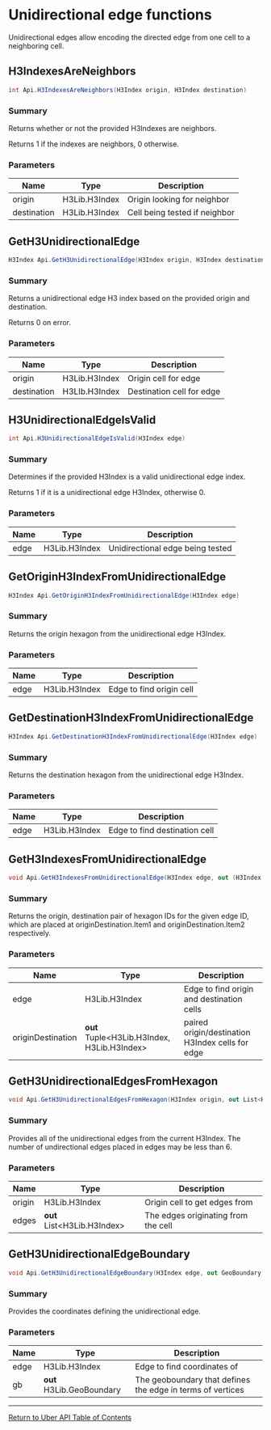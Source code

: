 # Unidirectional edge functions

Unidirectional edges allow encoding the directed edge from one cell
to a neighboring cell.

## H3IndexesAreNeighbors
```c#
int Api.H3IndexesAreNeighbors(H3Index origin, H3Index destination)
```
### Summary
Returns whether or not the provided H3Indexes are neighbors.

Returns 1 if the indexes are neighbors, 0 otherwise.

### Parameters
| Name | Type | Description |
|------|------|-------------|
|origin|H3Lib.H3Index|Origin looking for neighbor|
|destination|H3Lib.H3Index|Cell being tested if neighbor|

## GetH3UnidirectionalEdge
```c#
H3Index Api.GetH3UnidirectionalEdge(H3Index origin, H3Index destination)
```
### Summary
Returns a unidirectional edge H3 index based on the provided origin and
destination.

Returns 0 on error.

### Parameters
| Name | Type | Description |
|------|------|-------------|
|origin|H3Lib.H3Index|Origin cell for edge|
|destination|H3LIb.H3Index|Destination cell for edge|

## H3UnidirectionalEdgeIsValid
```c#
int Api.H3UnidirectionalEdgeIsValid(H3Index edge)
```
### Summary
Determines if the provided H3Index is a valid unidirectional edge index.

Returns 1 if it is a unidirectional edge H3Index, otherwise 0.

### Parameters
| Name | Type | Description |
|------|------|-------------|
|edge|H3Lib.H3Index|Unidirectional edge being tested|

## GetOriginH3IndexFromUnidirectionalEdge
```c#
H3Index Api.GetOriginH3IndexFromUnidirectionalEdge(H3Index edge)
```
### Summary
Returns the origin hexagon from the unidirectional edge H3Index.

### Parameters
| Name | Type | Description |
|------|------|-------------|
|edge|H3Lib.H3Index|Edge to find origin cell|


## GetDestinationH3IndexFromUnidirectionalEdge
```c#
H3Index Api.GetDestinationH3IndexFromUnidirectionalEdge(H3Index edge)
```
### Summary
Returns the destination hexagon from the unidirectional edge H3Index.

### Parameters
| Name | Type | Description |
|------|------|-------------|
|edge|H3Lib.H3Index|Edge to find destination cell|


## GetH3IndexesFromUnidirectionalEdge
```c#
void Api.GetH3IndexesFromUnidirectionalEdge(H3Index edge, out (H3Index, H3Index) originDestination)
```
### Summary
Returns the origin, destination pair of hexagon IDs for the given edge ID,
which are placed at originDestination.Item1 and originDestination.Item2
respectively.

### Parameters
| Name | Type | Description |
|------|------|-------------|
|edge|H3Lib.H3Index|Edge to find origin and destination cells|
|originDestination|**out** Tuple&lt;H3Lib.H3Index, H3Lib.H3Index&gt;|paired origin/destination H3Index cells for edge|



## GetH3UnidirectionalEdgesFromHexagon
```c#
void Api.GetH3UnidirectionalEdgesFromHexagon(H3Index origin, out List<H3Index> edges)
```
### Summary
Provides all of the unidirectional edges from the current H3Index.
The number of undirectional edges placed in edges may be less than 6.

### Parameters
| Name | Type | Description |
|------|------|-------------|
|origin|H3Lib.H3Index|Origin cell to get edges from|
|edges|**out** List&lt;H3Lib.H3Index&gt;|The edges originating from the cell|
## GetH3UnidirectionalEdgeBoundary
```c#
void Api.GetH3UnidirectionalEdgeBoundary(H3Index edge, out GeoBoundary gb)
```
### Summary
Provides the coordinates defining the unidirectional edge.

### Parameters
| Name | Type | Description |
|------|------|-------------|
|edge|H3Lib.H3Index|Edge to find coordinates of|
|gb|**out** H3Lib.GeoBoundary|The geoboundary that defines the edge in terms of vertices|

<hr>

[Return to Uber API Table of Contents](Uber-Api.md)
